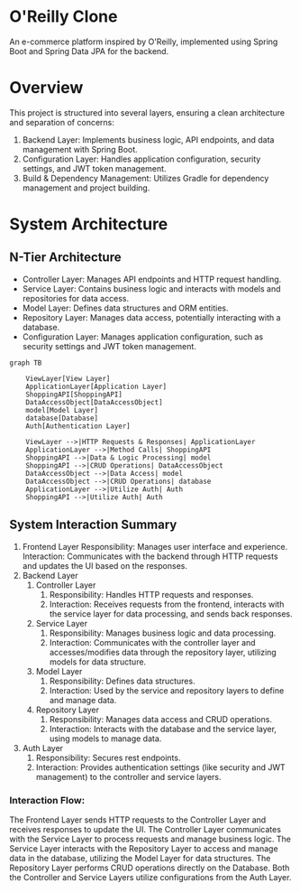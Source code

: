 # O'Reilly Clone
An e-commerce platform inspired by O'Reilly, implemented using Spring Boot and Spring Data JPA for the backend.

# Overview
This project is structured into several layers, ensuring a clean architecture and separation of concerns:
1. Backend Layer: Implements business logic, API endpoints, and data management with Spring Boot.
2. Configuration Layer: Handles application configuration, security settings, and JWT token management.
3. Build & Dependency Management: Utilizes Gradle for dependency management and project building.

# System Architecture
## N-Tier Architecture
* Controller Layer: Manages API endpoints and HTTP request handling.
* Service Layer: Contains business logic and interacts with models and repositories for data access.
* Model Layer: Defines data structures and ORM entities.
* Repository Layer: Manages data access, potentially interacting with a database.
* Configuration Layer: Manages application configuration, such as security settings and JWT token management.

```mermaid
graph TB

    ViewLayer[View Layer]
    ApplicationLayer[Application Layer]
    ShoppingAPI[ShoppingAPI]
    DataAccessObject[DataAccessObject]
    model[Model Layer]
    database[Database]
    Auth[Authentication Layer]

    ViewLayer -->|HTTP Requests & Responses| ApplicationLayer
    ApplicationLayer -->|Method Calls| ShoppingAPI
    ShoppingAPI -->|Data & Logic Processing| model
    ShoppingAPI -->|CRUD Operations| DataAccessObject
    DataAccessObject -->|Data Access| model
    DataAccessObject -->|CRUD Operations| database
    ApplicationLayer -->|Utilize Auth| Auth
    ShoppingAPI -->|Utilize Auth| Auth
```


## System Interaction Summary
1. Frontend Layer
Responsibility: Manages user interface and experience.
Interaction: Communicates with the backend through HTTP requests and updates the UI based on the responses.
2. Backend Layer
    1. Controller Layer
        1. Responsibility: Handles HTTP requests and responses.
        2. Interaction: Receives requests from the frontend, interacts with the service layer for data processing, and sends back responses.
    2. Service Layer
        1. Responsibility: Manages business logic and data processing.
        2. Interaction: Communicates with the controller layer and accesses/modifies data through the repository layer, utilizing models for data structure.
    3. Model Layer
        1. Responsibility: Defines data structures.
        2. Interaction: Used by the service and repository layers to define and manage data.
    4. Repository Layer
        1. Responsibility: Manages data access and CRUD operations.
        2. Interaction: Interacts with the database and the service layer, using models to manage data.
3. Auth Layer
    1. Responsibility: Secures rest endpoints.
    2. Interaction: Provides authentication settings (like security and JWT management) to the controller and service layers.

### Interaction Flow:
The Frontend Layer sends HTTP requests to the Controller Layer and receives responses to update the UI. The Controller Layer communicates with the Service Layer to process requests and manage business logic.
The Service Layer interacts with the Repository Layer to access and manage data in the database, utilizing the Model Layer for data structures. The Repository Layer performs CRUD operations directly on the Database. Both the Controller and Service Layers utilize configurations from the Auth Layer.
